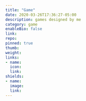 ```yaml
---
title: "Game"
date: 2020-03-26T17:36:27-05:00
description: games designed by me
category: game
enableBio: false
link:
repo:
pinned: true
thumb:
weight:
links:
- name: 
  icon: 
  link: 
shields:
- name: 
  image: 
  link: 
---
```


